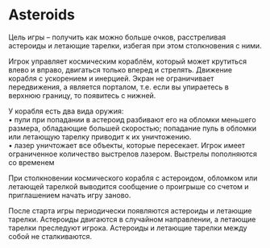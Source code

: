 # Asteroids

Цель игры – получить как можно больше очков, расстреливая астероиды и летающие тарелки, избегая при этом столкновения с ними. <br />

Игрок управляет космическим кораблём, который может крутиться влево и вправо, двигаться только вперед и стрелять. Движение корабля с ускорением и инерцией. Экран не ограничивает передвижения, а является порталом, т.е. если вы упираетесь в верхнюю границу, то появитесь с нижней. <br />

У корабля есть два вида оружия: <br />
• пули при попадании в астероид разбивают его на обломки меньшего размера, обладающие большей скоростью; попадание пуль в обломки или летающую тарелку приводит к их уничтожению. <br />
• лазер уничтожает все объекты, которые пересекает. Игрок имеет ограниченное количество выстрелов лазером. Выстрелы пополняются со временем <br />

При столкновении космического корабля с астероидом, обломком или летающей тарелкой выводится сообщение о проигрыше со счетом и приглашением начать игру заново. <br />

После старта игры периодически появляются астероиды и летающие тарелки. Астероиды двигаются в случайном направлении, а летающие тарелки преследуют игрока. Астероиды и летающие тарелки между собой не сталкиваются. <br />
